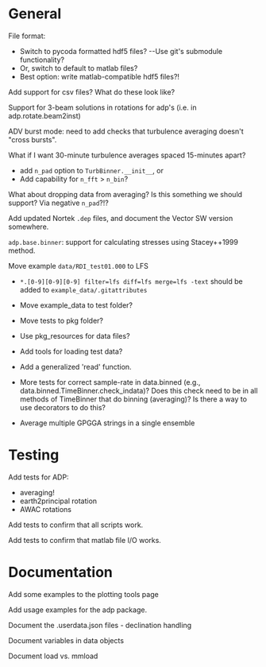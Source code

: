 General
=======

File format:
- Switch to pycoda formatted hdf5 files? --Use git's submodule functionality?
- Or, switch to default to matlab files?
- Best option: write matlab-compatible hdf5 files?!

Add support for csv files? What do these look like?

Support for 3-beam solutions in rotations for adp's (i.e. in adp.rotate.beam2inst)

ADV burst mode: need to add checks that turbulence averaging doesn't "cross bursts".

What if I want 30-minute turbulence averages spaced 15-minutes apart?
  - add `n_pad` option to `TurbBinner.__init__`, or
  - Add capability for `n_fft` > `n_bin`?

What about dropping data from averaging? Is this something we should support? Via negative `n_pad`?!?

Add updated Nortek ``.dep`` files, and document the Vector SW version somewhere.

``adp.base.binner``: support for calculating stresses using Stacey++1999 method.

Move example ``data/RDI_test01.000`` to LFS

- ``*.[0-9][0-9][0-9] filter=lfs diff=lfs merge=lfs -text`` should be added to ``example_data/.gitattributes``

- Move example_data to test folder?

- Move tests to pkg folder?

- Use pkg_resources for data files?

- Add tools for loading test data?

- Add a generalized 'read' function.

- More tests for correct sample-rate in data.binned (e.g., data.binned.TimeBinner.check_indata)? Does this check need to be in all methods of TimeBinner that do binning (averaging)? Is there a way to use decorators to do this?

- Average multiple GPGGA strings in a single ensemble

Testing
======

Add tests for ADP:

- averaging!
- earth2principal rotation
- AWAC rotations

Add tests to confirm that all scripts work.

Add tests to confirm that matlab file I/O works.

Documentation
====

Add some examples to the plotting tools page

Add usage examples for the adp package.

Document the .userdata.json files
    - declination handling

Document variables in data objects

Document load vs. mmload
